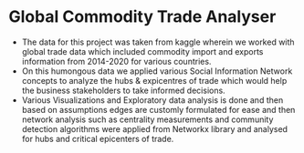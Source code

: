 # Global Commodity Trade Analyser

- The data for this project was taken from kaggle wherein we worked with global trade data which included commodity import and exports information from 2014-2020 for various countries.
- On this humongous data we applied various Social Information Network concepts to analyze the hubs & expicentres of trade which would help the business stakeholders to take informed decisions.
- Various Visualizations and Exploratory data analysis is done and then based on assumptions edges are customly formulated for ease and then network analysis such as centrality measurements and community detection algorithms were applied from Networkx library and analysed for hubs and critical epicenters of trade.
